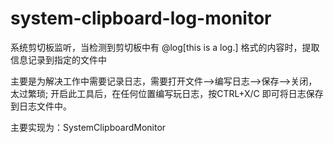# system-clipboard-log-monitor
系统剪切板监听，当检测到剪切板中有 @log[this is a log.] 格式的内容时，提取信息记录到指定的文件中

主要是为解决工作中需要记录日志，需要打开文件-->编写日志-->保存-->关闭，太过繁琐;
开启此工具后，在任何位置编写玩日志，按CTRL+X/C 即可将日志保存到日志文件中。

主要实现为：SystemClipboardMonitor